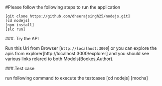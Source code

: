 #Please follow the following steps to run the application

```
[git clone https://github.com/dheerajsingh25/nodejs.git]
[cd nodejs]
[npm install]
[slc run]
```


###. Try the API

Run this Uri from Browser [`http://localhost:3000`] or you can explore the apis from explorer[http://localhost:3000/explorer]
and you should see various links relared to both Models(Bookes,Author). 

###.Test case

run following command to execute the testcases
[cd nodejs]
[mocha]